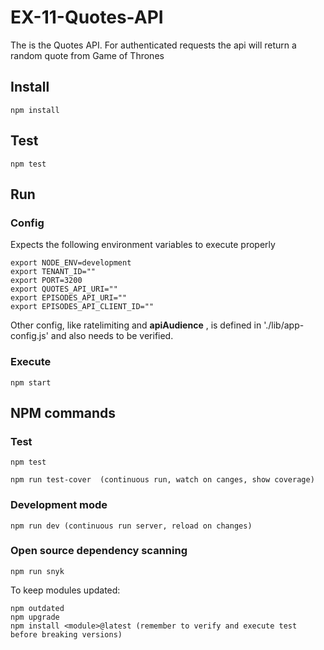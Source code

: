 # EX-11-Quotes-API

The is the Quotes API. For authenticated requests the api will return a random quote from Game of Thrones

## Install

    npm install

## Test

    npm test

## Run

### Config

Expects the following environment variables to execute properly

    export NODE_ENV=development
    export TENANT_ID=""
    export PORT=3200
    export QUOTES_API_URI=""
    export EPISODES_API_URI=""
    export EPISODES_API_CLIENT_ID=""

  
Other config, like ratelimiting and **apiAudience** , is defined in './lib/app-config.js' and also needs to be verified.

### Execute

    npm start

## NPM commands

### Test

    npm test

    npm run test-cover  (continuous run, watch on canges, show coverage)

### Development mode

    npm run dev (continuous run server, reload on changes)

### Open source dependency scanning

    npm run snyk

To keep modules updated:

    npm outdated
    npm upgrade
    npm install <module>@latest (remember to verify and execute test before breaking versions)
